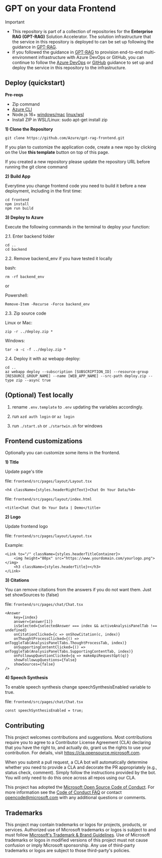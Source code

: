 # GPT on your data Frontend

> [!IMPORTANT]
> - This repository is part of a collection of repositories for the **Enterprise RAG (GPT-RAG)** Solution Accelerator. The solution infrastructure that the service in this repository is deployed to can be set up following the guidance in [GPT-RAG](https://github.com/Azure/gpt-rag).
> - If you followed the guidance in [GPT-RAG](https://github.com/Azure/gpt-rag) to provision end-to-end multi-environment infrastructure with Azure DevOps or GitHub, you can continue to follow the [Azure DevOps](./docs/AZDO-SETUP.md) or [GitHub](./docs/GH-SETUP.md) guidance to set up and deploy the service in this repository to the infrastructure.


## Deploy (quickstart)

**Pre-reqs**

- Zip command
- [Azure CLI](https://learn.microsoft.com/en-us/cli/azure/install-azure-cli)
- Node.js 16+ [windows/mac](https://nodejs.dev/en/download/)  [linux/wsl](https://nodejs.dev/en/download/package-manager/)
- Install ZIP in WSL/Linux: sudo apt-get install zip

**1) Clone the Repository**

```
git clone https://github.com/Azure/gpt-rag-frontend.git
```

If you plan to customize the application code, create a new repo by clicking on the Use **this template** button on top of this page.

If you created a new repository please update the repository URL before running the git clone command

**2) Build App**

Everytime you change frontend code you need to build it before a new deployment, including in the first time:

```
cd frontend
npm install
npm run build
```

**3) Deploy to Azure** 

Execute the following commands in the terminal to deploy your function:

2.1. Enter backend folder
 
```
cd ..
cd backend
```

2.2. Remove backend_env if you have tested it locally

bash:
```
rm -rf backend_env  
```

or 

Powershell:
```
Remove-Item -Recurse -Force backend_env
```

2.3. Zip source code

Linux or Mac:
```
zip -r ../deploy.zip *
```

Windows:
```
tar -a -c -f ../deploy.zip *
```

2.4. Deploy it with az webapp deploy:

```
cd ..
az webapp deploy --subscription [SUBSCRIPTION_ID] --resource-group [RESOURCE_GROUP_NAME] --name [WEB_APP_NAME] --src-path deploy.zip --type zip --async true
```

## **(Optional) Test locally** 

1) rename ```.env.template``` to ```.env``` updating the variables accordingly.

2) run ```azd auth login``` or ```az login```

3) run ```./start.sh```  or  ```./startwin.sh``` for windows

## Frontend customizations

Optionally you can customize some items in the frontend.

**1) Title**

Update page's title

file: ```frontend/src/pages/layout/Layout.tsx```

```
<h4 className={styles.headerRightText}>Chat On Your Data/h4>
```

file: ```frontend/src/pages/layout/index.html```

```
<title>Chat Chat On Your Data | Demo</title>
```

**2) Logo**

Update frontend logo

file: ```frontend/src/pages/layout/Layout.tsx```

Example:
```
<Link to="/" className={styles.headerTitleContainer}>
    <img height="80px" src="https://www.yourdomain.com/yourlogo.png"></img>
    <h3 className={styles.headerTitle}></h3>
</Link>
```

**3) Citations**

You can remove citations from the answers if you do not want them. Just set showSources to {false}

file: ```frontend/src/pages/chat/Chat.tsx```

```
<Answer
    key={index}
    answer={answer[1]}
    isSelected={selectedAnswer === index && activeAnalysisPanelTab !== undefined}
    onCitationClicked={c => onShowCitation(c, index)}
    onThoughtProcessClicked={() => onToggleTab(AnalysisPanelTabs.ThoughtProcessTab, index)}
    onSupportingContentClicked={() => onToggleTab(AnalysisPanelTabs.SupportingContentTab, index)}
    onFollowupQuestionClicked={q => makeApiRequestGpt(q)}
    showFollowupQuestions={false}
    showSources={false}                                            
/>
```

**4) Speech Synthesis**

To enable speech synthesis change speechSynthesisEnabled variable to true.

file: ```frontend/src/pages/chat/Chat.tsx```

```
const speechSynthesisEnabled = true;
```

## Contributing

This project welcomes contributions and suggestions.  Most contributions require you to agree to a
Contributor License Agreement (CLA) declaring that you have the right to, and actually do, grant us
the rights to use your contribution. For details, visit https://cla.opensource.microsoft.com.

When you submit a pull request, a CLA bot will automatically determine whether you need to provide
a CLA and decorate the PR appropriately (e.g., status check, comment). Simply follow the instructions
provided by the bot. You will only need to do this once across all repos using our CLA.

This project has adopted the [Microsoft Open Source Code of Conduct](https://opensource.microsoft.com/codeofconduct/).
For more information see the [Code of Conduct FAQ](https://opensource.microsoft.com/codeofconduct/faq/) or
contact [opencode@microsoft.com](mailto:opencode@microsoft.com) with any additional questions or comments.

## Trademarks

This project may contain trademarks or logos for projects, products, or services. Authorized use of Microsoft
trademarks or logos is subject to and must follow
[Microsoft's Trademark & Brand Guidelines](https://www.microsoft.com/en-us/legal/intellectualproperty/trademarks/usage/general).
Use of Microsoft trademarks or logos in modified versions of this project must not cause confusion or imply Microsoft sponsorship.
Any use of third-party trademarks or logos are subject to those third-party's policies.
